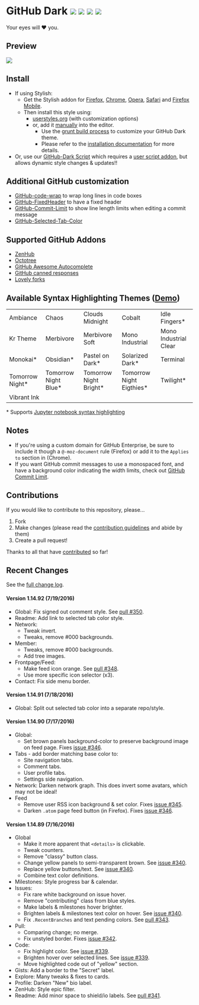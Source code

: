 # GitHub Dark [![](https://img.shields.io/github/tag/StylishThemes/GitHub-Dark.svg?label=%20tag%20)](https://github.com/StylishThemes/GitHub-Dark/tags) [![](http://github-svg-buttons.herokuapp.com/star.svg?user=StylishThemes&repo=GitHub-Dark&style=flat&background=007ec6)](http://github.com/StylishThemes/GitHub-Dark) [![](http://github-svg-buttons.herokuapp.com/fork.svg?user=StylishThemes&repo=GitHub-Dark&style=flat&background=007ec6)](http://github.com/StylishThemes/GitHub-Dark/fork) [![](https://img.shields.io/david/dev/StylishThemes/GitHub-Dark.svg?label=%20%20%20devDependencies%20)](https://david-dm.org/StylishThemes/GitHub-Dark#info=devDependencies)

Your eyes will :heart: you.

## Preview
![](https://raw.githubusercontent.com/StylishThemes/GitHub-Dark/master/images/screenshots/after_blue.png)

## Install

* If using Stylish:
  * Get the Stylish addon for [Firefox](https://addons.mozilla.org/en-US/firefox/addon/2108/), [Chrome](https://chrome.google.com/extensions/detail/fjnbnpbmkenffdnngjfgmeleoegfcffe), [Opera](https://addons.opera.com/en/extensions/details/stylish/), [Safari](http://sobolev.us/stylish/) and [Firefox Mobile](https://addons.mozilla.org/en-US/firefox/addon/2108/).
  * Then install this style using:
    * [userstyles.org](http://userstyles.org/styles/37035) (with customization options)
    * or, add it [manually](https://raw.githubusercontent.com/StylishThemes/GitHub-Dark/master/github-dark.css) into the editor.
      * Use the [grunt build process](https://github.com/StylishThemes/GitHub-Dark/wiki/Build) to customize your GitHub Dark theme.
      * Please refer to the [installation documentation](https://github.com/StylishThemes/GitHub-Dark/wiki/Install) for more details.
* Or, use our [GitHub-Dark Script](https://github.com/StylishThemes/GitHub-Dark-Script) which requires a [user script addon](https://github.com/StylishThemes/GitHub-Dark-Script/wiki/Install), but allows dynamic style changes & updates:bangbang:

## Additional GitHub customization

* [GitHub-code-wrap](https://github.com/StylishThemes/GitHub-code-wrap) to wrap long lines in code boxes
* [GitHub-FixedHeader](https://github.com/StylishThemes/GitHub-FixedHeader) to have a fixed header
* [GitHub-Commit-Limit](https://github.com/StylishThemes/GitHub-Commit-Limit) to show line length limits when editing a commit message
* [GitHub-Selected-Tab-Color](https://github.com/StylishThemes/GitHub-Selected-Tab-Color)

## Supported GitHub Addons

* [ZenHub](https://www.zenhub.io/)
* [Octotree](https://github.com/buunguyen/octotree/#octotree)
* [GitHub Awesome Autocomplete](https://github.com/algolia/github-awesome-autocomplete)
* [GitHub canned responses](https://github.com/notwaldorf/github-canned-responses#how-to-get-it)
* [Lovely forks](https://github.com/musically-ut/lovely-forks#lovely-forks)

## Available Syntax Highlighting Themes ([Demo](https://stylishthemes.github.io/GitHub-Dark/))

|                 |                      |                        |                          |                       |
|-----------------|----------------------|------------------------|--------------------------|-----------------------|
| Ambiance        | Chaos                | Clouds Midnight        | Cobalt                   | Idle Fingers*         |
| Kr Theme        | Merbivore            | Merbivore Soft         | Mono Industrial          | Mono Industrial Clear |
| Monokai*        | Obsidian*            | Pastel on Dark*        | Solarized Dark*          | Terminal              |
| Tomorrow Night* | Tomorrow Night Blue* | Tomorrow Night Bright* | Tomorrow Night Eigthies* | Twilight*             |
| Vibrant Ink     |                      |                        |                          |                       |

\* Supports [Jupyter notebook syntax highlighting](https://github.com/sujitpal/statlearning-notebooks/blob/master/src/chapter2.ipynb)

## Notes

* If you're using a custom domain for GitHub Enterprise, be sure to include it though a `@-moz-document` rule (Firefox) or add it to the `Applies to` section in (Chrome).
* If you want GitHub commit messages to use a monospaced font, and have a background color indicating the width limits, check out [GitHub Commit Limit](https://github.com/StylishThemes/GitHub-Commit-Limit).

## Contributions

If you would like to contribute to this repository, please...

1. Fork
2. Make changes (please read the [contribution guidelines](https://github.com/StylishThemes/GitHub-Dark/blob/master/.github/CONTRIBUTING.md) and abide by them)
3. Create a pull request!

Thanks to all that have [contributed](https://github.com/StylishThemes/GitHub-Dark/blob/master/AUTHORS) so far!

## Recent Changes

See the [full change log](https://github.com/StylishThemes/GitHub-Dark/wiki).

#### Version 1.14.92 (7/19/2016)

* Global: Fix signed out comment style. See [pull #350](https://github.com/StylishThemes/GitHub-Dark/pull/350).
* Readme: Add link to selected tab color style.
* Network:
  * Tweak invert.
  * Tweaks, remove #000 backgrounds.
* Member:
  * Tweaks, remove #000 backgrounds.
  * Add tree images.
* Frontpage/Feed:
  * Make feed icon orange. See [pull #348](https://github.com/StylishThemes/GitHub-Dark/pull/348).
  * Use more specific icon selector (x3).
* Contact: Fix side menu border.

#### Version 1.14.91 (7/18/2016)

* Global: Split out selected tab color into a separate repo/style.

#### Version 1.14.90 (7/17/2016)

* Global:
  * Set brown panels background-color to preserve background image on feed page. Fixes [issue #346](https://github.com/StylishThemes/GitHub-Dark/issues/346).
* Tabs - add border matching base color to:
  * Site navigation tabs.
  * Comment tabs.
  * User profile tabs.
  * Settings side navigation.
* Network: Darken network graph. This does invert some avatars, which may not be ideal!
* Feed
  * Remove user RSS icon background & set color. Fixes [issue #345](https://github.com/StylishThemes/GitHub-Dark/issues/345).
  * Darken `.atom` page feed button (in Firefox). Fixes [issue #346](https://github.com/StylishThemes/GitHub-Dark/issues/346).

#### Version 1.14.89 (7/16/2016)

* Global
  * Make it more apparent that `<details>` is clickable.
  * Tweak counters.
  * Remove "classy" button class.
  * Change yellow panels to semi-transparent brown. See [issue #340](https://github.com/StylishThemes/GitHub-Dark/issues/340).
  * Replace yellow buttons/text. See [issue #340](https://github.com/StylishThemes/GitHub-Dark/issues/340).
  * Combine text color definitions.
* Milestones: Style progress bar & calendar.
* Issues:
  * Fix rare white background on issue hover.
  * Remove "contributing" class from blue styles.
  * Make labels & milestones hover brighter.
  * Brighten labels & milestones text color on hover. See [issue #340](https://github.com/StylishThemes/GitHub-Dark/issues/340).
  * Fix `.RecentBranches` and text pending colors. See [pull #343](https://github.com/StylishThemes/GitHub-Dark/pull/343).
* Pull:
  * Comparing change; no merge.
  * Fix unstyled border. Fixes [issue #342](https://github.com/StylishThemes/GitHub-Dark/issues/342).
* Code:
  * Fix highlight color. See [issue #339](https://github.com/StylishThemes/GitHub-Dark/issues/339).
  * Brighten hover over selected lines. See [issue #339](https://github.com/StylishThemes/GitHub-Dark/issues/339).
  * Move highlighted code out of "yellow" section.
* Gists: Add a border to the "Secret" label.
* Explore: Many tweaks & fixes to cards.
* Profile: Darken "New" bio label.
* ZenHub: Style epic filter.
* Readme: Add minor space to shield/io labels. See [pull #341](https://github.com/StylishThemes/GitHub-Dark/pull/341).
